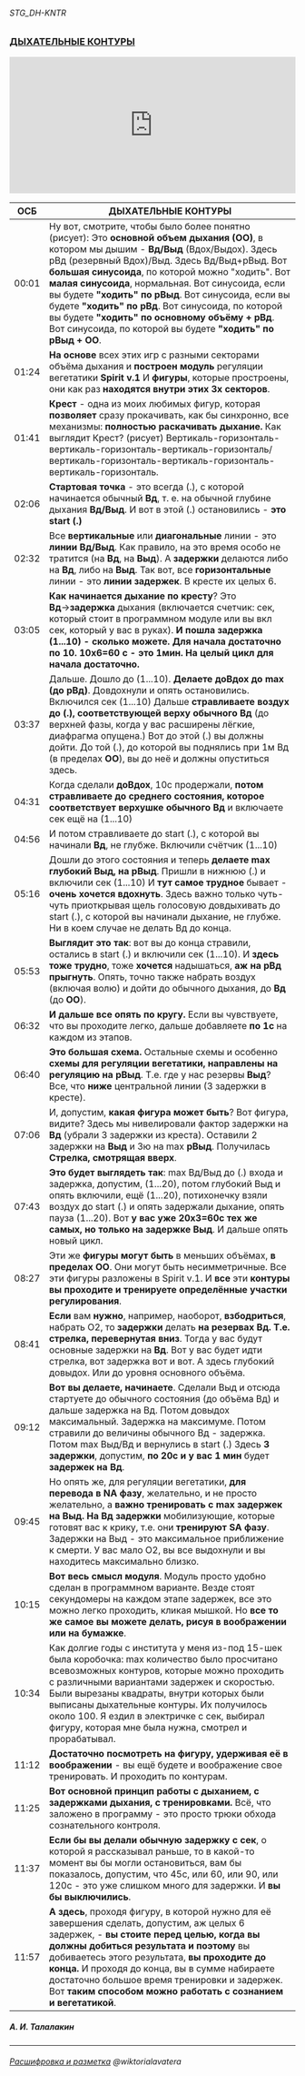 ###### STG_DH-KNTR
### [ДЫХАТЕЛЬНЫЕ КОНТУРЫ](https://youtu.be/yICDwAOCaR4) 

<iframe width="100%" height="240" src="https://www.youtube.com/embed/yICDwAOCaR4" title="YouTube video player" frameborder="0" allow="accelerometer; autoplay; clipboard-write; encrypted-media; gyroscope; picture-in-picture" allowfullscreen></iframe>

| ОСБ | ДЫХАТЕЛЬНЫЕ КОНТУРЫ |
|-|-|
00:01|Ну вот, смотрите, чтобы было более понятно (рисует): Это **основной объем дыхания (ОО)**, в котором мы дышим - **Вд/Выд** (Вдох/Выдох). Здесь рВд (резервный Вдох)/Выд. Здесь Вд/Выд+рВыд. Вот **большая синусоида**, по которой можно "ходить". Вот **малая синусоида**, нормальная. Вот синусоида, если вы будете **"ходить" по рВыд**. Вот синусоида, если вы будете **"ходить" по рВд**. Вот синусоида, по которой вы будете **"ходить" по основному объёму + рВд**. Вот синусоида, по которой вы будете **"ходить" по рВыд + ОО**. 
01:24|**На основе** всех этих игр с разными секторами объёма дыхания и **построен модуль** регуляции вегетатики **Spirit v.1** И **фигуры**, которые простроены, они как раз **находятся внутри этих 3х секторов**.
01:41| **Крест** - одна из моих любимых фигур, которая **позволяет** сразу прокачивать, как бы синхронно, все механизмы: **полностью раскачивать дыхание.** Как выглядит Крест? (рисует) Вертикаль-горизонталь-вертикаль-горизонталь-вертикаль-горизонталь/вертикаль-горизонталь-вертикаль-горизонталь-вертикаль-горизонталь.
02:06|**Стартовая точка** - это всегда (.), с которой начинается обычный **Вд**, т. е. на обычной глубине дыхания **Вд/Выд**. И вот в этой (.) остановились - **это start (.)** 
02:32|Все **вертикальные** или **диагональные** линии - это **линии Вд/Выд**. Как правило, на это время особо не тратится (на **Вд**, на **Выд**). А **задержки** делаются либо на **Вд**, либо на **Выд**. Так вот, все **горизонтальные** линии - это **линии задержек**. В кресте их целых 6. 
03:05|**Как начинается дыхание по кресту**? Это **Вд**→**задержка** дыхания (включается счетчик: сек, который стоит в программном модуле или вы вкл сек, который у вас в руках). **И пошла задержка (1...10) - сколько можете. Для начала достаточно по 10. 10х6=60 с - это 1мин. На целый цикл для начала достаточно.**
03:37|Дальше. Дошло до (1...10). **Делаете доВдох до max (до рВд)**. Довдохнули и опять остановились. Включился сек (1...10) Дальше **стравливаете воздух до (.), соответствующей верху обычного Вд** (до верхней фазы, когда у вас расширены лёгкие, диафрагма опущена.) Вот до этой (.) вы должны дойти. До той (.), до которой вы поднялись при 1м Вд (в пределах **ОО**), вы до неё и должны опуститься здесь. 
04:31|Когда сделали **доВдох**, 10с продержали, **потом стравливаете до среднего состояния, которое соответствует верхушке обычного Вд** и включаете сек ещё на (1...10) 
04:56|И потом стравливаете до start (.), с которой вы начинали **Вд**, не глубже. Включили счётчик (1...10)
05:16|Дошли до этого состояния и теперь **делаете max глубокий Выд, на рВыд**. Пришли в нижнюю (.) и включили сек (1...10) И **тут самое трудное** бывает - **очень хочется вдохнуть**. Здесь важно только чуть-чуть приоткрывая щель голосовую довдыхивать до start (.), с которой вы начинали дыхание, не глубже. Ни в коем случае не делать Вд до конца. 
05:53|**Выглядит это так**: вот вы до конца стравили, остались в start (.) и включили сек (1...10). И **здесь тоже трудно**, тоже **хочется** надышаться, **аж на рВд прыгнуть**. Опять, точно также набрать воздух  (включая волю) и дойти до обычного дыхания, до **Вд** (до **ОО**). 
06:32|**И дальше все опять по кругу.** Если вы чувствуете, что вы проходите легко, дальше добавляете **по 1с** на каждом из этапов. 
06:40|**Это большая схема.** Остальные схемы и особенно **схемы для регуляции вегетатики, направлены на регуляцию на рВыд**. Т.е. где у нас резервы **Выд**? Все, что **ниже** центральной линии (3 задержки в кресте). 
07:06|И, допустим, **какая фигура может быть**? Вот фигура, видите? Здесь мы нивелировали фактор задержки на **Вд** (убрали 3 задержки из креста). Оставили 2 задержки на **Выд** и 3ю на max **рВыд**. Получилась **Стрелка, смотрящая вверх**. 
07:43|**Это будет выглядеть так**: max Вд/Выд до (.) входа и задержка, допустим, (1...20), потом глубокий Выд и опять включили, ещё (1...20), потихонечку взяли воздух до start (.) и опять задержали дыхание, опять пауза (1...20). Вот **у вас уже 20х3=60с тех же самых, но только на задержке Выд**. И дальше опять новый цикл. 
08:27|Эти же **фигуры могут быть** в меньших объёмах, **в пределах ОО**. Они могут быть несимметричные. Все эти фигуры разложены в Spirit v.1. И **все** эти **контуры вы проходите и тренируете определённые участки регулирования**. 
08:41|**Если** вам **нужно**, например, наоборот, **взбодриться**, набрать О2, то **задержки** делать **на резервах Вд. Т.е. стрелка, перевернутая вниз**. Тогда у вас будут основные задержки на **Вд**. Вот у вас будет идти стрелка, вот задержка вот и вот. А здесь глубокий довыдох. Или до уровня основного объёма.
09:12|**Вот вы делаете, начинаете**. Сделали Выд и отсюда стартуете до обычного состояния (до объёма Вд) и дальше задержка на Вд. Потом довыдох максимальный. Задержка на максимуме. Потом стравили до величины обычного Вд - задержка. Потом max Выд/Вд и вернулись в start (.) Здесь **3 задержки**, допустим, **по 20с и у вас 1 мин** будет **задержек на Вд**. 
09:45|Но опять же, для регуляции вегетатики, **для перевода в NA фазу**, желательно, и не просто желательно, а **важно тренировать с max задержек на Выд. На Вд задержки** мобилизующие, которые готовят вас к крику, т.е. они **тренируют SA фазу**. Задержки на Выд - это максимальное приближение к смерти. У вас мало О2, вы все выдохнули и вы находитесь максимально близко. 
10:15|**Вот весь смысл модуля**. Модуль просто удобно сделан в программном варианте. Везде стоят секундомеры на каждом этапе задержек, все это можно легко проходить, кликая мышкой. Но **все то же самое вы можете делать, рисуя в воображении или на бумажке**. 
10:34|Как долгие годы с института у меня из-под 15-шек была коробочка: max количество было просчитано всевозможных контуров, которые можно проходить с различными вариантами задержек и скоростью. Были вырезаны квадраты, внутри которых были выписаны дыхательные контуры. Их получилось около 100. Я ездил в электричке с сек, выбирал фигуру, которая мне была нужна, смотрел и прорабатывал.
11:12| **Достаточно посмотреть на фигуру, удерживая её в воображении** - вы ещё будете и воображение свое тренировать. И проходить по контурам. 
11:25|**Вот основной принцип работы с дыханием, с задержками дыхания, с тренировками.** Всё, что заложено в программу - это просто трюки обхода сознательного контроля.
11:37|**Если бы вы делали обычную задержку с сек**, о которой я рассказывал раньше, то в какой-то момент вы бы могли остановиться, вам бы показалось, допустим, что 45с, или 60, или 90, или 120с - это уже слишком много для задержки. И **вы бы выключились**. 
11:57|**А здесь**, проходя фигуру, в которой нужно для её завершения сделать, допустим, аж целых 6 задержек, - **вы стоите перед целью, когда вы должны добиться результата и поэтому** вы добиваетесь этого результата, **вы проходите до конца.** И проходя до конца, вы в сумме набираете достаточно большое время тренировки и задержек. Вот **таким способом можно работать с сознанием и вегетатикой**.

##### А. И. Талалакин  

***
###### [Расшифровка и разметка]() @wiktorialavatera